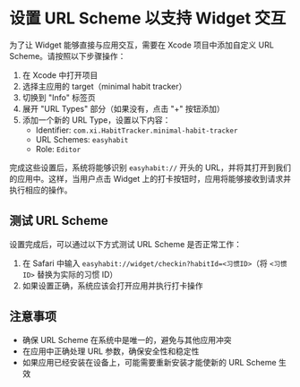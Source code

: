 # 设置 URL Scheme 以支持 Widget 交互

为了让 Widget 能够直接与应用交互，需要在 Xcode 项目中添加自定义 URL Scheme。请按照以下步骤操作：

1. 在 Xcode 中打开项目
2. 选择主应用的 target（minimal habit tracker）
3. 切换到 "Info" 标签页
4. 展开 "URL Types" 部分（如果没有，点击 "+" 按钮添加）
5. 添加一个新的 URL Type，设置以下内容：
   - Identifier: `com.xi.HabitTracker.minimal-habit-tracker`
   - URL Schemes: `easyhabit`
   - Role: `Editor`

完成这些设置后，系统将能够识别 `easyhabit://` 开头的 URL，并将其打开到我们的应用中。这样，当用户点击 Widget 上的打卡按钮时，应用将能够接收到请求并执行相应的操作。

## 测试 URL Scheme

设置完成后，可以通过以下方式测试 URL Scheme 是否正常工作：

1. 在 Safari 中输入 `easyhabit://widget/checkin?habitId=<习惯ID>`（将 `<习惯ID>` 替换为实际的习惯 ID）
2. 如果设置正确，系统应该会打开应用并执行打卡操作

## 注意事项

- 确保 URL Scheme 在系统中是唯一的，避免与其他应用冲突
- 在应用中正确处理 URL 参数，确保安全性和稳定性
- 如果应用已经安装在设备上，可能需要重新安装才能使新的 URL Scheme 生效 